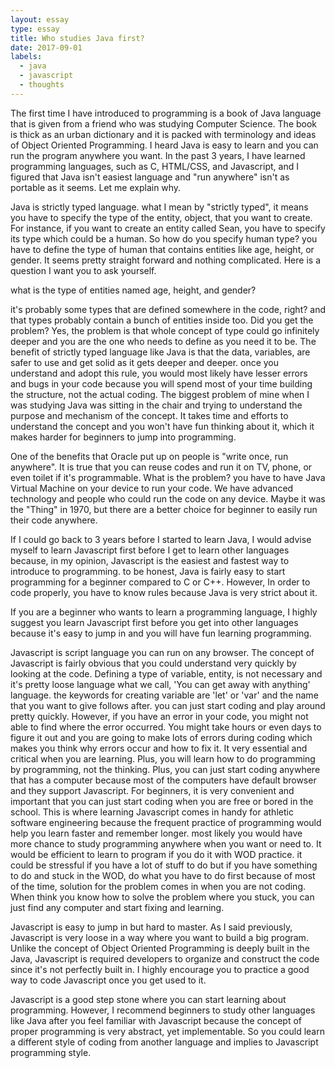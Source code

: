 ```yaml
---
layout: essay
type: essay
title: Who studies Java first?
date: 2017-09-01
labels:
  - java
  - javascript
  - thoughts
---
```


  The first time I have introduced to programming is a book of Java language that is given from a friend who was studying Computer Science. The book is thick as an urban dictionary and it is packed with terminology and ideas of Object Oriented Programming. I heard Java is easy to learn and you can run the program anywhere you want.  In the past 3 years, I have learned programming languages, such as C, HTML/CSS, and Javascript, and I figured that Java isn't easiest language and "run anywhere" isn't as portable as it seems. Let me explain why.

  Java is strictly typed language. what I mean by "strictly typed", it means you have to specify the type of the entity, object, that you want to create. For instance, if you want to create an entity called Sean, you have to specify its type which could be a human.  So how do you specify human type? you have to define the type of human that contains entities like age, height, or gender. It seems pretty straight forward and nothing complicated. Here is a question I want you to ask yourself.

  what is the type of entities named age, height, and gender?

  it's probably some types that are defined somewhere in the code, right? and that types probably contain a bunch of entities inside too. Did you get the problem? Yes, the problem is that whole concept of type could go infinitely deeper and you are the one who needs to define as you need it to be. The benefit of strictly typed language like Java is that the data, variables, are safer to use and get solid as it gets deeper and deeper. once you understand and adopt this rule, you would most likely have lesser errors and bugs in your code because you will spend most of your time building the structure, not the actual coding. The biggest problem of mine when I was studying Java was sitting in the chair and trying to understand the purpose and mechanism of the concept. It takes time and efforts to understand the concept and you won't have fun thinking about it, which it makes harder for beginners to jump into programming. 

  One of the benefits that Oracle put up on people is "write once, run anywhere". It is true that you can reuse codes and run it on TV, phone, or even toilet if it's programmable. What is the problem? you have to have Java Virtual Machine on your device to run your code. We have advanced technology and people who could run the code on any device. Maybe it was the "Thing" in 1970, but there are a better choice for beginner to easily run their code anywhere. 





  If I could go back to 3 years before I started to learn Java, I would advise myself to learn Javascript first before I get to learn other languages because, in my opinion, Javascript is the easiest and fastest way to introduce to programming. to be honest, Java is fairly easy to start programming for a beginner compared to C or C++. However, In order to code properly,  you have to know rules because Java is very strict about it. 

  If you are a beginner who wants to learn a programming language, I highly suggest you learn Javascript first before you get into other languages because it's easy to jump in and you will have fun learning programming.

  Javascript is script language you can run on any browser. The concept of Javascript is fairly obvious that you could understand very quickly by looking at the code. Defining a type of variable, entity, is not necessary and it's pretty loose language what we call, 'You can get away with anything' language. the keywords for creating variable are 'let' or 'var' and the name that you want to give follows after. you can just start coding and play around pretty quickly. However, if you have an error in your code, you might not able to find where the error occurred. You might take hours or even days to figure it out and you are going to make lots of errors during coding which makes you think why errors occur and how to fix it. It very essential and critical when you are learning. Plus, you will learn how to do programming by programming, not the thinking. Plus, you can just start coding anywhere that has a computer because most of the computers have default browser and they support Javascript. For beginners, it is very convenient and important that you can just start coding when you are free or bored in the school.  This is where learning Javascript comes in handy for athletic software engineering because the frequent practice of programming would help you learn faster and remember longer. most likely you would have more chance to study programming anywhere when you want or need to. It would be efficient to learn to program if you do it with WOD practice. it could be stressful if you have a lot of stuff to do but if you have something to do and stuck in the WOD, do what you have to do first because of most of the time,  solution for the problem comes in when you are not coding. When think you know how to solve the problem where you stuck, you can just find any computer and start fixing and learning.

  Javascript is easy to jump in but hard to master. As I said previously, Javascript is very loose in a way where you want to build a big program. Unlike the concept of Object Oriented Programming is deeply built in the Java, Javascript is required developers to organize and construct the code since it's not perfectly built in. I highly encourage you to practice a good way to code Javascript once you get used to it. 

  Javascript is a good step stone where you can start learning about programming.  However, I recommend beginners to study other languages like Java after you feel familiar with Javascript because the concept of proper programming is very abstract, yet implementable. So you could learn a different style of coding from another language and implies to Javascript programming style. 



